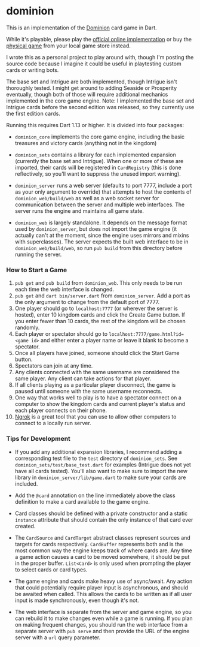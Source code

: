 # dominion

This is an implementation of the [Dominion][wiki] card game in Dart.

While it's playable, please play the [official online implementation][online]
or buy the [physical game][board-game] from your local game store instead.

I wrote this as a personal project to play around with, though I'm posting the
source code because I imagine it could be useful in playtesting custom cards or
writing bots.

The base set and Intrigue are both implemented, though Intrigue isn't thoroughly
tested. I might get around to adding Seaside or Prosperity eventually, though
both of those will require additional mechanics implemented in the core game
engine. Note: I implemented the base set and Intrigue cards before the second
edition was released, so they currently use the first edition cards.

Running this requires Dart 1.13 or higher. It is divided into four packages:

* `dominion_core` implements the core game engine, including the basic treasures
and victory cards (anything not in the kingdom)

* `dominion_sets` contains a library for each implemented expansion (currently
the base set and Intrigue). When one or more of these are imported, their cards
will be registered in `CardRegistry` (this is done reflectively, so you'll want
to suppress the unused import warning).

* `dominion_server` runs a web server (defaults to port 7777, include a port as
your only argument to override) that attempts to host the contents of
`dominion_web/build/web` as well as a web socket server for communication between
the server and multiple web interfaces. The server runs the engine and maintains
all game state.

* `dominion_web` is largely standalone. It depends on the message format used by
`dominion_server`, but does not import the game engine (it actually can't at the
moment, since the engine uses mirrors and mixins with superclasses). The server
expects the built web interface to be in `dominion_web/build/web`, so run
`pub build` from this directory before running the server. 


### How to Start a Game

1. `pub get` and `pub build` from `dominion_web`. This only needs to be run each
time the web interface is changed.
2. `pub get` and `dart bin/server.dart` from `dominion_server`. Add a port as
the only argument to change from the default port of 7777.
3. One player should go to `localhost:7777` (or wherever the server is hosted),
enter 10 kingdom cards and click the Create Game button. If you enter fewer than
10 cards, the rest of the kingdom will be chosen randomly.
4. Each player or spectator should go to `localhost:7777/game.html?id=<game id>`
and either enter a player name or leave it blank to become a spectator.
5. Once all players have joined, someone should click the Start Game button.
6. Spectators can join at any time.
7. Any clients connected with the same username are considered the same player.
Any client can take actions for that player.
8. If all clients playing as a particular player disconnect, the game is paused
until someone with the same username reconnects.
9. One way that works well to play is to have a spectator connect on a computer
to show the kingdom cards and current player's status and each player connects
on their phone.
10. [Ngrok](https://ngrok.com/) is a great tool that you can use to allow other
computers to connect to a locally run server.

### Tips for Development

* If you add any additional expansion libraries, I recommend adding a corresponding
test file to the `test` directory of `dominion_sets`. See `dominion_sets/test/base_test.dart`
for examples (Intrigue does not yet have all cards tested). You'll also want to
make sure to import the new library in `dominion_server/lib/game.dart` to make
sure your cards are included.

* Add the `@card` annotation on the line immediately above the class definition
to make a card available to the game engine.

* Card classes should be defined with a private constructor and a static `instance`
attribute that should contain the only instance of that card ever created.

* The `CardSource` and `CardTarget` abstract classes represent sources and
targets for cards respectively. `CardBuffer` represents both and is the most
common way the engine keeps track of where cards are. Any time a game action
causes a card to be moved somewhere, it should be put in the proper buffer.
`List<Card>` is only used when prompting the player to select cards or card
types.

* The game engine and cards make heavy use of async/await. Any action that could
potentially require player input is asynchronous, and should be awaited when called.
This allows the cards to be written as if all user input is made synchronously, even
though it's not.

* The web interface is separate from the server and game engine, so you can rebuild
it to make changes even while a game is running. If you plan on making frequent
changes, you should run the web interface from a separate server with `pub serve`
and then provide the URL of the engine server with a `url` query parameter.

[wiki]: https://en.wikipedia.org/wiki/Dominion_(card_game)
[board-game]: http://riograndegames.com/Game/278-Dominion
[online]: https://dominion.games
